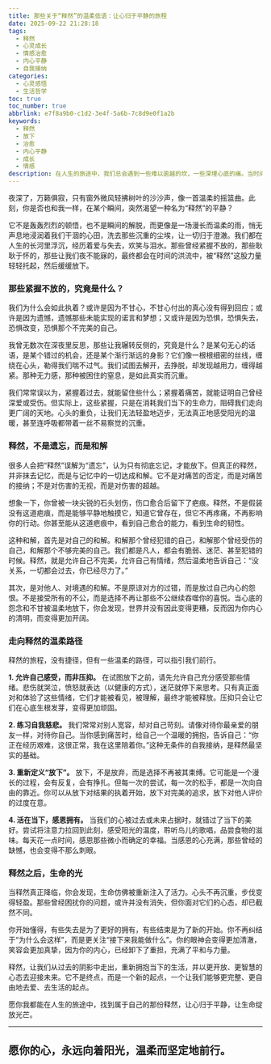 ```yaml
---
title: 那些关于“释然”的温柔低语：让心归于平静的旅程
date: 2025-09-22 21:28:18
tags:
  - 释然
  - 心灵成长
  - 情感治愈
  - 内心平静
  - 自我接纳
categories:
  - 心灵感悟
  - 生活哲学
toc: true
toc_number: true
abbrlink: e7f8a9b0-c1d2-3e4f-5a6b-7c8d9e0f1a2b
keywords:
  - 释然
  - 放下
  - 治愈
  - 内心平静
  - 成长
  - 情感
description: 在人生的旅途中，我们总会遇到一些难以逾越的坎，一些深埋心底的痛。当时间流逝，我们开始渴望一种名为“释然”的温柔力量。它不是遗忘，更不是逃避，而是一种与过去和解，与自我拥抱的深刻智慧。这篇文章将带你走进释然的内心世界，感受它如何抚慰伤痕，点亮前行的路。
---
```


夜深了，万籁俱寂，只有窗外微风轻拂树叶的沙沙声，像一首温柔的摇篮曲。此刻，你是否也和我一样，在某个瞬间，突然渴望一种名为“释然”的平静？

它不是轰轰烈烈的顿悟，也不是瞬间的解脱，而更像是一场漫长而温柔的雨，悄无声息地浸润着我们干涸的心田，洗去那些沉重的尘埃，让一切归于澄澈。我们都在人生的长河里浮沉，经历着爱与失去，欢笑与泪水。那些曾经紧握不放的，那些耿耿于怀的，那些让我们夜不能寐的，最终都会在时间的洪流中，被“释然”这股力量轻轻托起，然后缓缓放下。

### 那些紧握不放的，究竟是什么？

我们为什么会如此执着？或许是因为不甘心，不甘心付出的真心没有得到回应；或许是因为遗憾，遗憾那些未能实现的诺言和梦想；又或许是因为恐惧，恐惧失去，恐惧改变，恐惧那个不完美的自己。

我曾无数次在深夜里反思，那些让我辗转反侧的，究竟是什么？是某句无心的话语，是某个错过的机会，还是某个渐行渐远的身影？它们像一根根细密的丝线，缠绕在心头，勒得我们喘不过气。我们试图去解开，去挣脱，却发现越用力，缠得越紧。那种无力感，那种被困住的窒息，是如此真实而沉重。

我们常常误以为，紧握着过去，就能留住些什么；紧握着痛苦，就能证明自己曾经深爱或受伤。但实际上，这些紧握，只是在消耗我们当下的生命力，阻碍我们走向更广阔的天地。心头的重负，让我们无法轻盈地迈步，无法真正地感受阳光的温暖，甚至连呼吸都带着一丝不易察觉的沉重。

### 释然，不是遗忘，而是和解

很多人会把“释然”误解为“遗忘”，认为只有彻底忘记，才能放下。但真正的释然，并非抹去记忆，而是与记忆中的一切达成和解。它不是对痛苦的否定，而是对痛苦的接纳；不是对伤害的无视，而是对伤害的超越。

想象一下，你曾被一块尖锐的石头划伤，伤口愈合后留下了疤痕。释然，不是假装没有这道疤痕，而是能够平静地触摸它，知道它曾存在，但它不再疼痛，不再影响你的行动。你甚至能从这道疤痕中，看到自己愈合的能力，看到生命的韧性。

这种和解，首先是对自己的和解。和解那个曾经犯错的自己，和解那个曾经受伤的自己，和解那个不够完美的自己。我们都是凡人，都会有脆弱、迷茫、甚至犯错的时候。释然，就是允许自己不完美，允许自己有情绪，然后温柔地告诉自己：“没关系，一切都会过去，你已经尽力了。”

其次，是对他人、对境遇的和解。不是原谅对方的过错，而是放过自己内心的怨恨。不是接受所有的不公，而是选择不再让那些不公继续吞噬你的喜悦。当心底的怨念和不甘被温柔地放下，你会发现，世界并没有因此变得更糟，反而因为你内心的清明，而变得更加开阔。

### 走向释然的温柔路径

释然的旅程，没有捷径，但有一些温柔的路径，可以指引我们前行。

**1. 允许自己感受，而非压抑。**
在试图放下之前，请先允许自己充分感受那些情绪。悲伤就哭泣，愤怒就表达（以健康的方式），迷茫就停下来思考。只有真正面对和体验了这些情绪，它们才能被看见，被理解，最终才能被释放。压抑只会让它们在心底生根发芽，变得更加顽固。

**2. 练习自我慈悲。**
我们常常对别人宽容，却对自己苛刻。请像对待你最亲爱的朋友一样，对待你自己。当你感到痛苦时，给自己一个温暖的拥抱，告诉自己：“你正在经历艰难，这很正常，我在这里陪着你。”这种无条件的自我接纳，是释然最坚实的基础。

**3. 重新定义“放下”。**
放下，不是放弃，而是选择不再被其束缚。它可能是一个漫长的过程，会有反复，会有挣扎。但每一次的尝试，每一次的松手，都是一次向自由的靠近。你可以从放下对结果的执着开始，放下对完美的追求，放下对他人评价的过度在意。

**4. 活在当下，感恩拥有。**
当我们的心被过去或未来占据时，就错过了当下的美好。尝试将注意力拉回到此刻，感受阳光的温度，聆听鸟儿的歌唱，品尝食物的滋味。每天花一点时间，感恩那些微小而确定的幸福。当感恩的心充满，那些曾经的缺憾，也会变得不那么刺眼。

### 释然之后，生命的光

当释然真正降临，你会发现，生命仿佛被重新注入了活力。心头不再沉重，步伐变得轻盈。那些曾经困扰你的问题，或许并没有消失，但你面对它们的心态，却已截然不同。

你开始懂得，有些失去是为了更好的拥有，有些结束是为了新的开始。你不再纠结于“为什么会这样”，而是更关注“接下来我能做什么”。你的眼神会变得更加清澈，笑容会更加真挚，因为你的内心，已经卸下了重担，充满了平和与力量。

释然，让我们从过去的阴影中走出，重新拥抱当下的生活，并以更开放、更智慧的心态去迎接未来。它不是终点，而是一个新的起点，一个让我们能够更完整、更自由地去爱、去生活的起点。

愿你我都能在人生的旅途中，找到属于自己的那份释然，让心归于平静，让生命绽放光芒。

---
愿你的心，永远向着阳光，温柔而坚定地前行。
---